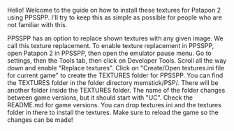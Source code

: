 Hello! Welcome to the guide on how to install these textures for Patapon 2 using PPSSPP.
I'll try to keep this as simple as possible for people who are not familiar with this.

PPSSPP has an option to replace shown textures with any given image. We call this texture replacement.
To enable texture replacement in PPSSPP, open Patapon 2 in PPSSPP, then open the emulator pause menu.
Go to settings, then the Tools tab, then click on Developer Tools.
Scroll all the way down and enable "Replace textures".
Click on "Create/Open textures.ini file for current game" to create the TEXTURES folder for PPSSPP.
You can find the TEXTURES folder in the folder directory memstick/PSP/.
There will be another folder inside the TEXTURES folder.
The name of the folder changes between game versions, but it should start with "UC".
Check the README.md for game versions.
You can drop textures.ini and the textures folder in there to install the textures.
Make sure to reload the game so the changes can be made!

